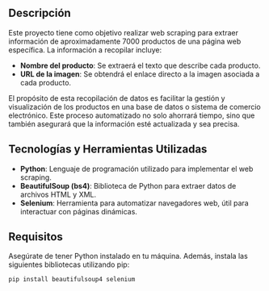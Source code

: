 ## Descripción

Este proyecto tiene como objetivo realizar web scraping para extraer información de aproximadamente 7000 productos de una página web específica. La información a recopilar incluye:

- **Nombre del producto**: Se extraerá el texto que describe cada producto.
- **URL de la imagen**: Se obtendrá el enlace directo a la imagen asociada a cada producto.

El propósito de esta recopilación de datos es facilitar la gestión y visualización de los productos en una base de datos o sistema de comercio electrónico. Este proceso automatizado no solo ahorrará tiempo, sino que también asegurará que la información esté actualizada y sea precisa.

## Tecnologías y Herramientas Utilizadas

- **Python**: Lenguaje de programación utilizado para implementar el web scraping.
- **BeautifulSoup (bs4)**: Biblioteca de Python para extraer datos de archivos HTML y XML.
- **Selenium**: Herramienta para automatizar navegadores web, útil para interactuar con páginas dinámicas.

## Requisitos

Asegúrate de tener Python instalado en tu máquina. Además, instala las siguientes bibliotecas utilizando pip:

```bash
pip install beautifulsoup4 selenium
